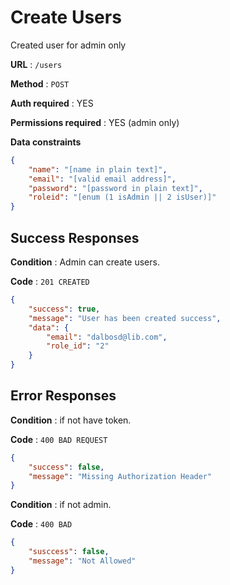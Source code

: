 # Create Users

Created user for admin only

**URL** : `/users`

**Method** : `POST`

**Auth required** : YES

**Permissions required** : YES (admin only)

**Data constraints**

```json
{
    "name": "[name in plain text]",
    "email": "[valid email address]",
    "password": "[password in plain text]",
    "roleid": "[enum (1 isAdmin || 2 isUser)]"
}
```

## Success Responses

**Condition** : Admin can create users.

**Code** : `201 CREATED`


```json
{
    "success": true,
    "message": "User has been created success",
    "data": {
        "email": "dalbosd@lib.com",
        "role_id": "2"
    }
}
```
## Error Responses

**Condition** : if not have token.

**Code** : `400 BAD REQUEST`


```json
{
    "success": false,
    "message": "Missing Authorization Header"
}
```

**Condition** : if not admin.

**Code** : `400 BAD`


```json
{
    "susccess": false,
    "message": "Not Allowed"
}
```